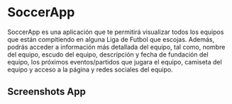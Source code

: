 # SoccerApp

SoccerApp es una aplicación que te permitirá visualizar todos los equipos que están compitiendo en alguna Liga de Futbol que escojas. Además, podrás acceder a información más detallada del equipo, tal como, nombre del equipo, escudo del equipo, descripción y fecha de fundación del equipo, los próximos eventos/partidos que jugara el equipo, camiseta del equipo y acceso a la página y redes sociales del equipo.


## Screenshots App

